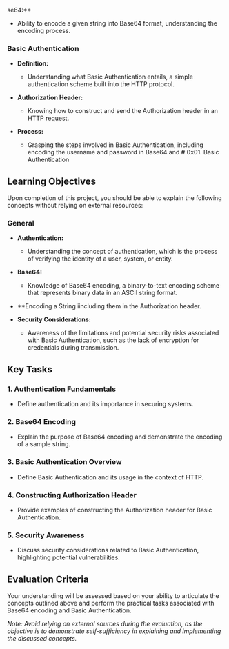 se64:**
  - Ability to encode a given string into Base64 format, understanding the encoding process.

### Basic Authentication

- **Definition:**
  - Understanding what Basic Authentication entails, a simple authentication scheme built into the HTTP protocol.
  
- **Authorization Header:**
  - Knowing how to construct and send the Authorization header in an HTTP request.
  
- **Process:**
  - Grasping the steps involved in Basic Authentication, including encoding the username and password in Base64 and # 0x01. Basic Authentication

## Learning Objectives

Upon completion of this project, you should be able to explain the following concepts without relying on external resources:

### General

- **Authentication:**
  - Understanding the concept of authentication, which is the process of verifying the identity of a user, system, or entity.
  
- **Base64:**
  - Knowledge of Base64 encoding, a binary-to-text encoding scheme that represents binary data in an ASCII string format.
  
- **Encoding a String iincluding them in the Authorization header.
  
- **Security Considerations:**
  - Awareness of the limitations and potential security risks associated with Basic Authentication, such as the lack of encryption for credentials during transmission.

## Key Tasks

### 1. Authentication Fundamentals

- Define authentication and its importance in securing systems.
  
### 2. Base64 Encoding

- Explain the purpose of Base64 encoding and demonstrate the encoding of a sample string.

### 3. Basic Authentication Overview

- Define Basic Authentication and its usage in the context of HTTP.

### 4. Constructing Authorization Header

- Provide examples of constructing the Authorization header for Basic Authentication.

### 5. Security Awareness

- Discuss security considerations related to Basic Authentication, highlighting potential vulnerabilities.

## Evaluation Criteria

Your understanding will be assessed based on your ability to articulate the concepts outlined above and perform the practical tasks associated with Base64 encoding and Basic Authentication.

*Note: Avoid relying on external sources during the evaluation, as the objective is to demonstrate self-sufficiency in explaining and implementing the discussed concepts.*

